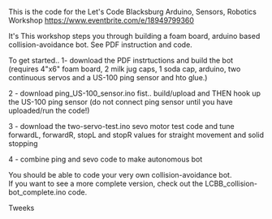 This is the code for the Let's Code Blacksburg Arduino, Sensors, Robotics Workshop
https://www.eventbrite.com/e/18949799360

It's
This workshop steps you through building a foam board, arduino based collision-avoidance bot. See PDF instruction and code.

To get started..
1- download the PDF instrtuctions and build the bot (requires 4"x6" foam board, 2 milk jug caps, 1 soda cap, arduino, two continuous servos and a US-100 ping sensor and hto glue.)

2 - download ping_US-100_sensor.ino fist.. build/upload and THEN hook up the US-100 ping sensor (do not connect ping sensor until you have uploaded/run the code!)

3 - download the two-servo-test.ino sevo motor test code and tune forwardL, forwardR, stopL and stopR values for straight movement and solid stopping

4 - combine ping and sevo code to make autonomous bot

You should be able to code your very own collision-avoidance bot.  
If you want to see a more complete version, check out the LCBB_collision-bot_complete.ino code.

Tweeks

